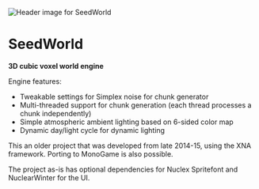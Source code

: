 ![Header image for SeedWorld](https://seedworldgame.files.wordpress.com/2014/12/cropped-20141229-ambient4.png)

# SeedWorld
**3D cubic voxel world engine**

Engine features:

* Tweakable settings for Simplex noise for chunk generator
* Multi-threaded support for chunk generation (each thread processes a chunk independently)
* Simple atmospheric ambient lighting based on 6-sided color map
* Dynamic day/light cycle for dynamic lighting

This an older project that was developed from late 2014-15, using the XNA framework. Porting to MonoGame is also possible.

The project as-is has optional dependencies for Nuclex Spritefont and NuclearWinter for the UI.

